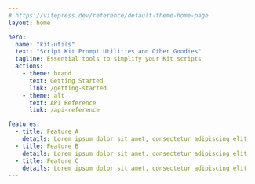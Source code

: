 ```yaml
---
# https://vitepress.dev/reference/default-theme-home-page
layout: home

hero:
  name: "kit-utils"
  text: "Script Kit Prompt Utilities and Other Goodies"
  tagline: Essential tools to simplify your Kit scripts  
  actions:
    - theme: brand
      text: Getting Started
      link: /getting-started
    - theme: alt
      text: API Reference
      link: /api-reference

features:
  - title: Feature A
    details: Lorem ipsum dolor sit amet, consectetur adipiscing elit
  - title: Feature B
    details: Lorem ipsum dolor sit amet, consectetur adipiscing elit
  - title: Feature C
    details: Lorem ipsum dolor sit amet, consectetur adipiscing elit
---
```


